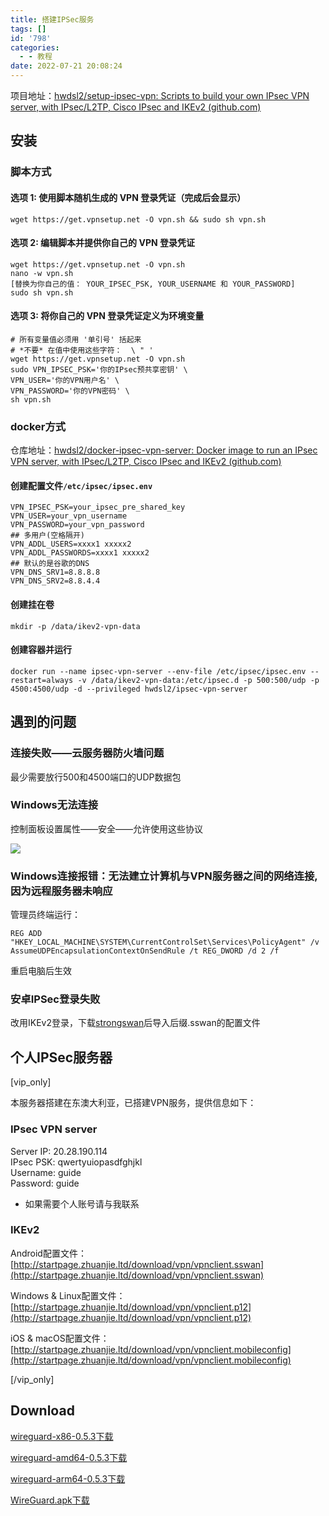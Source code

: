 ```yaml
---
title: 搭建IPSec服务
tags: []
id: '798'
categories:
  - - 教程
date: 2022-07-21 20:08:24
---
```


项目地址：[hwdsl2/setup-ipsec-vpn: Scripts to build your own IPsec VPN server, with IPsec/L2TP, Cisco IPsec and IKEv2 (github.com)](https://github.com/hwdsl2/setup-ipsec-vpn)

## 安装

### 脚本方式

#### 选项 1: 使用脚本随机生成的 VPN 登录凭证（完成后会显示）

```
wget https://get.vpnsetup.net -O vpn.sh && sudo sh vpn.sh
```

#### 选项 2: 编辑脚本并提供你自己的 VPN 登录凭证

```
wget https://get.vpnsetup.net -O vpn.sh
nano -w vpn.sh
[替换为你自己的值： YOUR_IPSEC_PSK, YOUR_USERNAME 和 YOUR_PASSWORD]
sudo sh vpn.sh
```

#### 选项 3: 将你自己的 VPN 登录凭证定义为环境变量

```
# 所有变量值必须用 '单引号' 括起来
# *不要* 在值中使用这些字符：  \ " '
wget https://get.vpnsetup.net -O vpn.sh
sudo VPN_IPSEC_PSK='你的IPsec预共享密钥' \
VPN_USER='你的VPN用户名' \
VPN_PASSWORD='你的VPN密码' \
sh vpn.sh
```

### docker方式

仓库地址：[hwdsl2/docker-ipsec-vpn-server: Docker image to run an IPsec VPN server, with IPsec/L2TP, Cisco IPsec and IKEv2 (github.com)](https://github.com/hwdsl2/docker-ipsec-vpn-server)

#### 创建配置文件`/etc/ipsec/ipsec.env`

```
VPN_IPSEC_PSK=your_ipsec_pre_shared_key
VPN_USER=your_vpn_username
VPN_PASSWORD=your_vpn_password
## 多用户(空格隔开)
VPN_ADDL_USERS=xxxx1 xxxxx2
VPN_ADDL_PASSWORDS=xxxx1 xxxxx2
## 默认的是谷歌的DNS
VPN_DNS_SRV1=8.8.8.8
VPN_DNS_SRV2=8.8.4.4
```

#### 创建挂在卷

```
mkdir -p /data/ikev2-vpn-data
```

#### 创建容器并运行

```
docker run --name ipsec-vpn-server --env-file /etc/ipsec/ipsec.env --restart=always -v /data/ikev2-vpn-data:/etc/ipsec.d -p 500:500/udp -p 4500:4500/udp -d --privileged hwdsl2/ipsec-vpn-server
```

## 遇到的问题

### 连接失败——云服务器防火墙问题

最少需要放行500和4500端口的UDP数据包

### Windows无法连接

控制面板设置属性——安全——允许使用这些协议

![](http://blog.zhuanjie.ltd/wp-content/uploads/2022/07/image-20-1024x576.png)

### Windows连接报错：无法建立计算机与VPN服务器之间的网络连接,因为远程服务器未响应

管理员终端运行：

```
REG ADD "HKEY_LOCAL_MACHINE\SYSTEM\CurrentControlSet\Services\PolicyAgent" /v AssumeUDPEncapsulationContextOnSendRule /t REG_DWORD /d 2 /f
```

重启电脑后生效

### 安卓IPSec登录失败

改用IKEv2登录，下载[strongswan](https://download.strongswan.org/Android/)后导入后缀.sswan的配置文件

## 个人IPSec服务器

\[vip\_only\]

本服务器搭建在东澳大利亚，已搭建VPN服务，提供信息如下：

### IPsec VPN server

Server IP: 20.28.190.114  
IPsec PSK: qwertyuiopasdfghjkl  
Username: guide  
Password: guide

*   如果需要个人账号请与我联系

### IKEv2

Android配置文件：[http://startpage.zhuanjie.ltd/download/vpn/vpnclient.sswan](http://startpage.zhuanjie.ltd/download/vpn/vpnclient.sswan)

Windows & Linux配置文件：[http://startpage.zhuanjie.ltd/download/vpn/vpnclient.p12](http://startpage.zhuanjie.ltd/download/vpn/vpnclient.p12)

iOS & macOS配置文件：[http://startpage.zhuanjie.ltd/download/vpn/vpnclient.mobileconfig](http://startpage.zhuanjie.ltd/download/vpn/vpnclient.mobileconfig)

\[/vip\_only\]

## Download

[wireguard-x86-0.5.3](https://blog.zhuanjie.ltd/wp-content/uploads/2022/10/wireguard-x86-0.5.3.msi)[下载](https://blog.zhuanjie.ltd/wp-content/uploads/2022/10/wireguard-x86-0.5.3.msi)

[wireguard-amd64-0.5.3](https://blog.zhuanjie.ltd/wp-content/uploads/2022/10/wireguard-amd64-0.5.3.msi)[下载](https://blog.zhuanjie.ltd/wp-content/uploads/2022/10/wireguard-amd64-0.5.3.msi)

[wireguard-arm64-0.5.3](https://blog.zhuanjie.ltd/wp-content/uploads/2022/10/wireguard-arm64-0.5.3.msi)[下载](https://blog.zhuanjie.ltd/wp-content/uploads/2022/10/wireguard-arm64-0.5.3.msi)

[WireGuard.apk](https://blog.zhuanjie.ltd/wp-content/uploads/2022/10/WireGuard.apk)[下载](https://blog.zhuanjie.ltd/wp-content/uploads/2022/10/WireGuard.apk)
